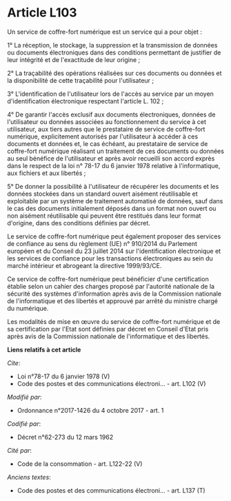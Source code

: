 # Article L103

Un service de coffre-fort numérique est un service qui a pour objet :

1° La réception, le stockage, la suppression et la transmission de données ou documents électroniques dans des conditions
permettant de justifier de leur intégrité et de l'exactitude de leur origine ;

2° La traçabilité des opérations réalisées sur ces documents ou données et la disponibilité de cette traçabilité pour
l'utilisateur ;

3° L'identification de l'utilisateur lors de l'accès au service par un moyen d'identification électronique respectant
l'article L. 102 ;

4° De garantir l'accès exclusif aux documents électroniques, données de l'utilisateur ou données associées au fonctionnement
du service à cet utilisateur, aux tiers autres que le prestataire de service de coffre-fort numérique, explicitement
autorisés par l'utilisateur à accéder à ces documents et données et, le cas échéant, au prestataire de service de coffre-fort
numérique réalisant un traitement de ces documents ou données au seul bénéfice de l'utilisateur et après avoir recueilli son
accord exprès dans le respect de la loi n° 78-17 du 6 janvier 1978 relative à l'informatique, aux fichiers et aux libertés ;

5° De donner la possibilité à l'utilisateur de récupérer les documents et les données stockées dans un standard ouvert
aisément réutilisable et exploitable par un système de traitement automatisé de données, sauf dans le cas des documents
initialement déposés dans un format non ouvert ou non aisément réutilisable qui peuvent être restitués dans leur format
d'origine, dans des conditions définies par décret.

Le service de coffre-fort numérique peut également proposer des services de confiance au sens du règlement (UE) n° 910/2014
du Parlement européen et du Conseil du 23 juillet 2014 sur l'identification électronique et les services de confiance pour
les transactions électroniques au sein du marché intérieur et abrogeant la directive 1999/93/CE.

Ce service de coffre-fort numérique peut bénéficier d'une certification établie selon un cahier des charges proposé par
l'autorité nationale de la sécurité des systèmes d'information après avis de la Commission nationale de l'informatique et des
libertés et approuvé par arrêté du ministre chargé du numérique.

Les modalités de mise en œuvre du service de coffre-fort numérique et de sa certification par l'Etat sont définies par décret
en Conseil d'Etat pris après avis de la Commission nationale de l'informatique et des libertés.

**Liens relatifs à cet article**

_Cite_:

  - Loi n°78-17 du 6 janvier 1978 (V)
  - Code des postes et des communications électroni... - art. L102 (V)

_Modifié par_:

  - Ordonnance n°2017-1426 du 4 octobre 2017 - art. 1

_Codifié par_:

  - Décret n°62-273 du 12 mars 1962

_Cité par_:

  - Code de la consommation - art. L122-22 (V)

_Anciens textes_:

  - Code des postes et des communications électroni... - art. L137 (T)
